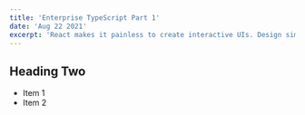 ```yaml
---
title: 'Enterprise TypeScript Part 1'
date: 'Aug 22 2021'
excerpt: 'React makes it painless to create interactive UIs. Design simple views.'
---
```


## Heading Two

- Item 1
- Item 2
